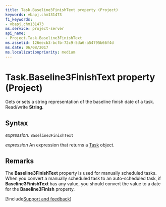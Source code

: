 ```yaml
---
title: Task.Baseline3FinishText property (Project)
keywords: vbapj.chm131473
f1_keywords:
- vbapj.chm131473
ms.service: project-server
api_name:
- Project.Task.Baseline3FinishText
ms.assetid: 126eecb3-bcfb-72c9-5da6-a54795b66f4d
ms.date: 06/08/2017
ms.localizationpriority: medium
---
```



# Task.Baseline3FinishText property (Project)

Gets or sets a string representation of the baseline finish date of a task. Read/write **String**.


## Syntax

_expression_. `Baseline3FinishText`

 _expression_ An expression that returns a [Task](./Project.Task.md) object.


## Remarks

The **Baseline3FinishText** property is used for manually scheduled tasks. When you convert a manually scheduled task to an auto-scheduled task, if **Baseline3FinishText** has any value, you should convert the value to a date for the **Baseline3Finish** property.

[!include[Support and feedback](~/includes/feedback-boilerplate.md)]